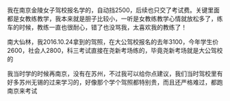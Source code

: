 我在南京金陵女子驾校报名学的，自动挡2500，后续也只交了考试费。关键里面都是女教练教学，我本来就是胆子比较小，一听是女教练教学心情就放松多了，练车的时候，教练一直也很耐心，错了也没骂我，太喜欢我的教练了！


南大仙林，我2016.10.24拿到的驾照，在大公驾校报名的去年3100，今年学生价2600，社会人2800，科三考试直接在尧新考场练的，毕竟尧新考场就是大公驾校的

我当时学的时候再南京，没有在苏州，不过我可以给你点建议，我们当时驾校里有好多苏州无锡的过来学习的，好像那个学个驾照都特别贵，而且还严格难过，都跑南京来考试 
